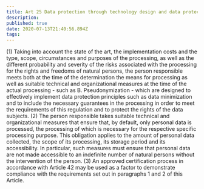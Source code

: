 ```yaml
---
title: Art 25 Data protection through technology design and data protection-friendly default settings
description: 
published: true
date: 2020-07-13T21:40:56.894Z
tags: 
---
```


(1) Taking into account the state of the art, the implementation costs and the type, scope, circumstances and purposes of the processing, as well as the different probability and severity of the risks associated with the processing for the rights and freedoms of natural persons, the person responsible meets both at the time of the determination the means for processing as well as suitable technical and organizational measures at the time of the actual processing - such as B. Pseudonymization - which are designed to effectively implement data protection principles such as data minimization and to include the necessary guarantees in the processing in order to meet the requirements of this regulation and to protect the rights of the data subjects.
(2) The person responsible takes suitable technical and organizational measures that ensure that, by default, only personal data is processed, the processing of which is necessary for the respective specific processing purpose. This obligation applies to the amount of personal data collected, the scope of its processing, its storage period and its accessibility. In particular, such measures must ensure that personal data are not made accessible to an indefinite number of natural persons without the intervention of the person.
(3) An approved certification process in accordance with Article 42 may be used as a factor to demonstrate compliance with the requirements set out in paragraphs 1 and 2 of this Article.
